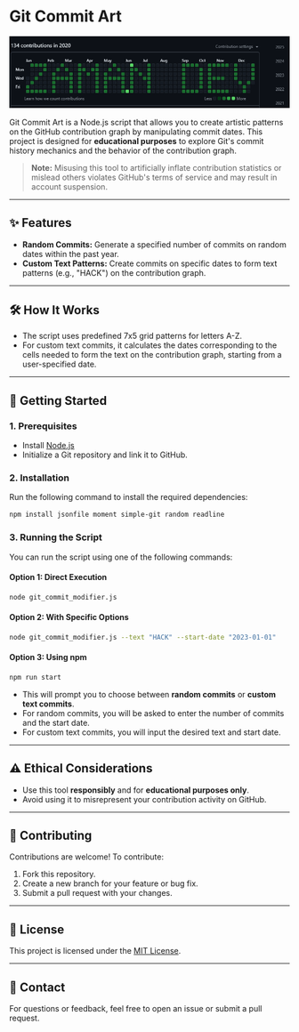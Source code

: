 # Git Commit Art

![](hack.png)

Git Commit Art is a Node.js script that allows you to create artistic patterns on the GitHub contribution graph by manipulating commit dates. This project is designed for **educational purposes** to explore Git's commit history mechanics and the behavior of the contribution graph.

> **Note:** Misusing this tool to artificially inflate contribution statistics or mislead others violates GitHub's terms of service and may result in account suspension.

---

## ✨ Features

- **Random Commits:** Generate a specified number of commits on random dates within the past year.
- **Custom Text Patterns:** Create commits on specific dates to form text patterns (e.g., "HACK") on the contribution graph.

---

## 🛠️ How It Works

- The script uses predefined 7x5 grid patterns for letters A-Z.
- For custom text commits, it calculates the dates corresponding to the cells needed to form the text on the contribution graph, starting from a user-specified date.

---

## 🚀 Getting Started

### 1. Prerequisites
- Install [Node.js](https://nodejs.org/)
- Initialize a Git repository and link it to GitHub.

### 2. Installation
Run the following command to install the required dependencies:
```bash
npm install jsonfile moment simple-git random readline
```

### 3. Running the Script
You can run the script using one of the following commands:

#### Option 1: Direct Execution
```bash
node git_commit_modifier.js
```

#### Option 2: With Specific Options
```bash
node git_commit_modifier.js --text "HACK" --start-date "2023-01-01"
```

#### Option 3: Using npm
```bash
npm run start
```
- This will prompt you to choose between **random commits** or **custom text commits**.
- For random commits, you will be asked to enter the number of commits and the start date.
- For custom text commits, you will input the desired text and start date.

---

## ⚠️ Ethical Considerations

- Use this tool **responsibly** and for **educational purposes only**.
- Avoid using it to misrepresent your contribution activity on GitHub.

---

## 🤝 Contributing

Contributions are welcome! To contribute:
1. Fork this repository.
2. Create a new branch for your feature or bug fix.
3. Submit a pull request with your changes.

---

## 📜 License

This project is licensed under the [MIT License](LICENSE).

---

## 📧 Contact

For questions or feedback, feel free to open an issue or submit a pull request.
